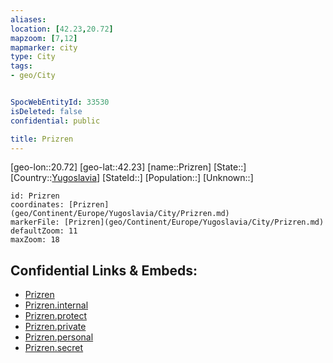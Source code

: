 ```yaml
---
aliases: 
location: [42.23,20.72]
mapzoom: [7,12] 
mapmarker: city 
type: City
tags:
- geo/City


SpocWebEntityId: 33530
isDeleted: false
confidential: public

title: Prizren
---
```

[geo-lon::20.72]
[geo-lat::42.23]
[name::Prizren]
[State::]
[Country::[Yugoslavia](geo/Continent/Europe/Yugoslavia.md)]
[StateId::]
[Population::]
[Unknown::]


```leaflet
id: Prizren
coordinates: [Prizren](geo/Continent/Europe/Yugoslavia/City/Prizren.md)
markerFile: [Prizren](geo/Continent/Europe/Yugoslavia/City/Prizren.md)
defaultZoom: 11 
maxZoom: 18
```


## Confidential Links & Embeds: 
- [Prizren](../../../../../../_public/geo/Continent/Europe/Yugoslavia/City/Prizren.md) 
- [Prizren.internal](../../../../../../_internal/geo/Continent/Europe/Yugoslavia/City/Prizren.internal.md) 
- [Prizren.protect](../../../../../../_protect/geo/Continent/Europe/Yugoslavia/City/Prizren.protect.md) 
- [Prizren.private](../../../../../../_private/geo/Continent/Europe/Yugoslavia/City/Prizren.private.md) 
- [Prizren.personal](../../../../../../_personal/geo/Continent/Europe/Yugoslavia/City/Prizren.personal.md) 
- [Prizren.secret](../../../../../../_secret/geo/Continent/Europe/Yugoslavia/City/Prizren.secret.md) 
